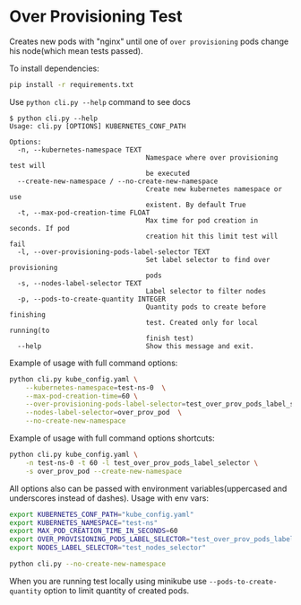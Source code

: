 # Over Provisioning Test

Creates new pods with "nginx" until one of `over provisioning`
 pods change his node(which mean tests passed). 

To install dependencies:
```bash
pip install -r requirements.txt
```

Use `python cli.py --help` command to see docs
```
$ python cli.py --help
Usage: cli.py [OPTIONS] KUBERNETES_CONF_PATH

Options:
  -n, --kubernetes-namespace TEXT
                                  Namespace where over provisioning test will
                                  be executed
  --create-new-namespace / --no-create-new-namespace
                                  Create new kubernetes namespace or use
                                  existent. By default True
  -t, --max-pod-creation-time FLOAT
                                  Max time for pod creation in seconds. If pod
                                  creation hit this limit test will fail
  -l, --over-provisioning-pods-label-selector TEXT
                                  Set label selector to find over provisioning
                                  pods
  -s, --nodes-label-selector TEXT
                                  Label selector to filter nodes
  -p, --pods-to-create-quantity INTEGER
                                  Quantity pods to create before finishing
                                  test. Created only for local running(to
                                  finish test)
  --help                          Show this message and exit.

```

Example of usage with full command options:
```bash
python cli.py kube_config.yaml \
    --kubernetes-namespace=test-ns-0  \
    --max-pod-creation-time=60 \
    --over-provisioning-pods-label-selector=test_over_prov_pods_label_selector \
    --nodes-label-selector=over_prov_pod  \
    --no-create-new-namespace
```
Example of usage with full command options shortcuts:
```bash
python cli.py kube_config.yaml \
    -n test-ns-0 -t 60 -l test_over_prov_pods_label_selector \
    -s over_prov_pod --create-new-namespace
```

All options also can be passed with environment variables(uppercased and underscores instead of dashes).
Usage with env vars:
```bash
export KUBERNETES_CONF_PATH="kube_config.yaml"
export KUBERNETES_NAMESPACE="test-ns"
export MAX_POD_CREATION_TIME_IN_SECONDS=60
export OVER_PROVISIONING_PODS_LABEL_SELECTOR="test_over_prov_pods_label_selector"
export NODES_LABEL_SELECTOR="test_nodes_selector"

python cli.py --no-create-new-namespace
```

When you are running test locally using minikube use `--pods-to-create-quantity`
 option to limit quantity of created pods.
 

